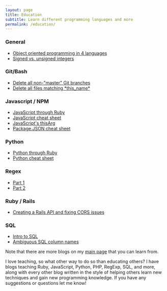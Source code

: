 ```yaml
---
layout: page
title: Education
subtitle: Learn different programming languages and more
permalink: /education/
---
```


### General

* [Object oriented programming in 4 languages](https://mikemerin.github.io/Objected-Oriented-Languages/)
* [Signed vs. unsigned integers](https://mikemerin.github.io/Signed-Unsigned/)

### Git/Bash

* [Delete all non-"master" Git branches](https://mikemerin.github.io/Git-Tip-of-the-Day)
* [Delete all files matching \*this_name\*](https://mikemerin.github.io/CMD-Mass-Delete)

### Javascript / NPM

* [JavaScript through Ruby](https://mikemerin.github.io/JS-through-Ruby/)
* [JavaScript cheat sheet](https://mikemerin.github.io/Javascript-Cheat-Sheet/)
* [JavaScript's thisArg](https://mikemerin.github.io/JS-thisArg/)
* [Package.JSON cheat sheet](https://mikemerin.github.io/JS-thisArg/)

### Python

* [Python through Ruby](https://mikemerin.github.io/Python-through-Ruby/)
* [Python cheat sheet](https://mikemerin.github.io/Python-Cheat-Sheet/)

### Regex

* [Part 1](https://mikemerin.github.io/RegExp-1/)
* [Part 2](https://mikemerin.github.io/RegExp-2/)

### Ruby / Rails

* [Creating a Rails API and fixing CORS issues](https://mikemerin.github.io/Rails-API-cors/)

### SQL

* [Intro to SQL](https://mikemerin.github.io/Intro-to-SQL/)
* [Ambiguous SQL column names](https://mikemerin.github.io/Ambiguous-SQL-Column-Names/)

Note that there are more blogs on my [main page](https://mikemerin.github.io) that you can learn from.

I love teaching, so what other way to do so than educating others? I have blogs teaching Ruby, JavaScript, Python, PHP, RegExp, SQL, and more, along with every other blog written in the style of helping others learn new techniques and gain new programming knowledge. If you have any suggestions or questions let me know!
